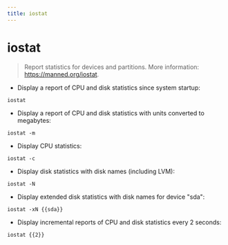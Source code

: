 ```yaml
---
title: iostat
---
```

# iostat

> Report statistics for devices and partitions.
> More information: <https://manned.org/iostat>.

- Display a report of CPU and disk statistics since system startup:

`iostat`

- Display a report of CPU and disk statistics with units converted to megabytes:

`iostat -m`

- Display CPU statistics:

`iostat -c`

- Display disk statistics with disk names (including LVM):

`iostat -N`

- Display extended disk statistics with disk names for device "sda":

`iostat -xN {{sda}}`

- Display incremental reports of CPU and disk statistics every 2 seconds:

`iostat {{2}}`
